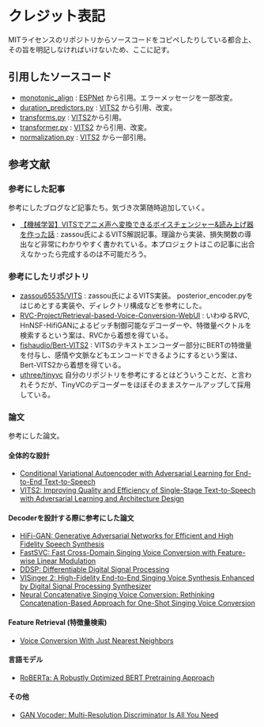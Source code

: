 # クレジット表記
MITライセンスのリポジトリからソースコードをコピペしたりしている都合上、その旨を明記しなければいけないため、ここに記す。

## 引用したソースコード
- [monotonic_align](../module/vits/monotonic_align/) : [ESPNet](https://github.com/espnet/espnet) から引用。エラーメッセージを一部改変。
- [duration_predictors.py](../module/vits/duration_predictors.py/) : [VITS2](https://github.com/daniilrobnikov/vits2/blob/main/model/duration_predictors.py) から引用、改変。
- [transforms.py](../module/utils/transforms.py) : [VITS2](https://github.com/daniilrobnikov/vits2/blob/main/utils/transforms.py)から引用。
- [transformer.py](../module/vits/transformer.py) : [VITS2](https://github.com/daniilrobnikov/vits2/blob/main/model/transformer.py) から引用、改変。
- [normalization.py](../module/vits/normalization.py) : [VITS2](https://github.com/daniilrobnikov/vits2/blob/main/model/normalization.py) から一部引用。

## 参考文献

### 参考にした記事
参考にしたブログなど記事たち。気づき次第随時追加していく。
- [【機械学習】VITSでアニメ声へ変換できるボイスチェンジャー&読み上げ器を作った話](https://qiita.com/zassou65535/items/00d7d5562711b89689a8) : zassou氏によるVITS解説記事。理論から実装、損失関数の導出など非常にわかりやすく書かれている。本プロジェクトはこの記事に出合えなかったら完成するのは不可能だろう。

### 参考にしたリポジトリ
- [zassou65535/VITS](https://github.com/zassou65535/VITS) : zassou氏によるVITS実装。 posterior_encoder.pyをはじめとする実装や、ディレクトリ構成などを参考にした。
- [RVC-Project/Retrieval-based-Voice-Conversion-WebUI](https://github.com/RVC-Project/Retrieval-based-Voice-Conversion-WebUI) : いわゆるRVC, HnNSF-HifiGANによるピッチ制御可能なデコーダーや、特徴量ベクトルを検索するという案は、RVCから着想を得ている。
- [fishaudio/Bert-VITS2](https://github.com/fishaudio/Bert-VITS2) : VITSのテキストエンコーダー部分にBERTの特徴量を付与し、感情や文脈などもエンコードできるようにするという案は、Bert-VITS2から着想を得ている。
- [uthree/tinyvc](https://github.com/uthree/tinyvc) 自分のリポジトリを参考にするとはどういうことだ、と言われそうだが、TinyVCのデコーダーをほぼそのままスケールアップして採用している。

### 論文
参考にした論文。
#### 全体的な設計
- [Conditional Variational Autoencoder with Adversarial Learning for End-to-End Text-to-Speech](https://arxiv.org/abs/2106.06103)
- [VITS2: Improving Quality and Efficiency of Single-Stage Text-to-Speech with Adversarial Learning and Architecture Design](https://arxiv.org/abs/2307.16430)

#### Decoderを設計する際に参考にした論文
- [HiFi-GAN: Generative Adversarial Networks for Efficient and High Fidelity Speech Synthesis](https://arxiv.org/abs/2010.05646)
- [FastSVC: Fast Cross-Domain Singing Voice Conversion with Feature-wise Linear Modulation](https://arxiv.org/abs/2011.05731)
- [DDSP: Differentiable Digital Signal Processing](https://arxiv.org/abs/2001.04643)
- [VISinger 2: High-Fidelity End-to-End Singing Voice Synthesis Enhanced by Digital Signal Processing Synthesizer](https://arxiv.org/abs/2211.02903)
- [Neural Concatenative Singing Voice Conversion: Rethinking Concatenation-Based Approach for One-Shot Singing Voice Conversion](https://arxiv.org/abs/2312.04919)

#### Feature Retrieval (特徴量検索)
- [Voice Conversion With Just Nearest Neighbors](https://arxiv.org/abs/2305.18975)

#### 言語モデル
- [RoBERTa: A Robustly Optimized BERT Pretraining Approach](https://arxiv.org/abs/1907.11692)

#### その他
- [GAN Vocoder: Multi-Resolution Discriminator Is All You Need](https://arxiv.org/abs/2103.05236)